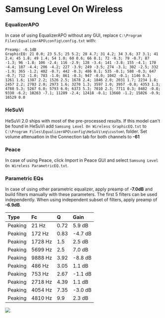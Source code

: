 # Samsung Level On Wireless

### EqualizerAPO
In case of using EqualizerAPO without any GUI, replace `C:\Program Files\EqualizerAPO\config\config.txt`
with:
```
Preamp: -6.1dB
GraphicEQ: 21 0.0; 23 5.5; 25 5.2; 28 4.7; 31 4.2; 34 3.6; 37 3.1; 41 2.4; 45 1.8; 49 1.4; 54 1.0; 60 0.6; 66 0.1; 72 -0.3; 79 -0.7; 87 -1.3; 96 -1.8; 106 -2.4; 116 -2.9; 128 -3.4; 141 -3.8; 155 -4.1; 170 -4.4; 187 -4.4; 206 -4.2; 227 -3.9; 249 -3.5; 274 -3.1; 302 -2.5; 332 -1.9; 365 -1.2; 402 -0.7; 442 -0.3; 486 0.1; 535 -0.1; 588 -0.3; 647 -0.7; 712 -1.0; 783 -1.0; 861 -0.3; 947 -0.0; 1042 -0.1; 1146 0.3; 1261 1.6; 1387 2.2; 1526 2.5; 1678 2.4; 1846 2.0; 2031 1.7; 2234 1.8; 2457 2.2; 2703 2.0; 2973 1.6; 3270 1.3; 3597 1.0; 3957 -0.8; 4353 1.3; 4788 5.3; 5267 6.0; 5793 6.0; 6373 5.3; 7010 2.3; 7711 0.3; 8482 -0.8; 9330 -6.2; 10263 -7.1; 11289 -2.4; 12418 -0.1; 13660 -1.2; 15026 -0.9; 16529 0.0
```

### HeSuVi
HeSuVi 2.0 ships with most of the pre-processed results. If this model can't be found in HeSuVi add
`Samsung Level On Wireless GraphicEQ.txt` to `C:\Program Files\EqualizerAPO\config\HeSuVi\eq\custom\` folder.
Set volume attenuation in the Connection tab for both channels to **-61**

### Peace
In case of using Peace, click *Import* in Peace GUI and select `Samsung Level On Wireless ParametricEQ.txt`.

### Parametric EQs
In case of using other parametric equalizer, apply preamp of **-7.0dB** and build filters manually
with these parameters. The first 5 filters can be used independently.
When using independent subset of filters, apply preamp of **-6.9dB**.

| Type    | Fc      |    Q | Gain    |
|:--------|:--------|:-----|:--------|
| Peaking | 21 Hz   | 0.72 | 5.9 dB  |
| Peaking | 172 Hz  | 0.83 | -4.7 dB |
| Peaking | 1728 Hz | 1.5  | 2.5 dB  |
| Peaking | 5699 Hz | 2.5  | 7.0 dB  |
| Peaking | 9888 Hz | 3.92 | -8.8 dB |
| Peaking | 486 Hz  | 3.05 | 1.1 dB  |
| Peaking | 753 Hz  | 2.67 | -1.1 dB |
| Peaking | 2718 Hz | 4.39 | 1.1 dB  |
| Peaking | 4054 Hz | 7.35 | -3.0 dB |
| Peaking | 4810 Hz | 9.9  | 2.3 dB  |

![](https://raw.githubusercontent.com/jaakkopasanen/AutoEq/master/results/rtings/rtings/Samsung%20Level%20On%20Wireless/Samsung%20Level%20On%20Wireless.png)